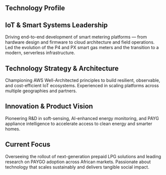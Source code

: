 ## Technology Profile
## IoT & Smart Systems Leadership
Driving end-to-end development of smart metering platforms — from hardware design and firmware to cloud architecture and field operations. Led the evolution of the P4 and PX smart gas meters and the transition to a modern, serverless infrastructure.
## Technology Strategy & Architecture
Championing AWS Well-Architected principles to build resilient, observable, and cost-efficient IoT ecosystems. Experienced in scaling platforms across multiple geographies and partners.
## Innovation & Product Vision
Pioneering R&D in soft-sensing, AI-enhanced energy monitoring, and PAYG appliance intelligence to accelerate access to clean energy and smarter homes.
## Current Focus
Overseeing the rollout of next-generation prepaid LPG solutions and leading research on PAYGO adoption across African markets. Passionate about technology that scales sustainably and delivers tangible social impact.

